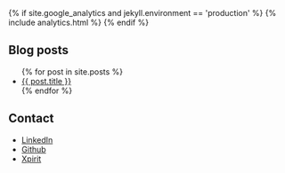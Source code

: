 <head>
{% if site.google_analytics and jekyll.environment == 'production' %}
{% include analytics.html %}
{% endif %}
</head>




## Blog posts
<ul>
  {% for post in site.posts %}
    <li>
      <a href="{{ post.url }}">{{ post.title }}</a>
    </li>
  {% endfor %}
</ul>

## Contact 

- [LinkedIn](https://www.linkedin.com/in/rikgroenewoud/)
- [Github](https://github.com/RikGr)
- [Xpirit](https://xpirit.com/team/rik-groenewoud/)




